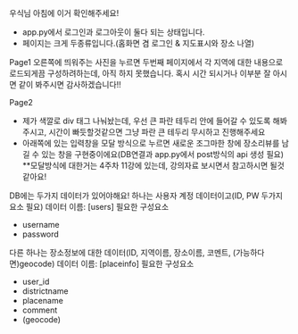 우식님 아침에 이거 확인해주세요!

- app.py에서 로그인과 로그아웃이 둘다 되는 상태입니다.
- 페이지는 크게 두종류입니다.(홈화면 겸 로그인 & 지도표시와 장소 나열)

Page1
오른쪽에 띄워주는 사진을 누르면 두번째 페이지에서 각 지역에 대한 내용으로 로드되게끔 구성하려하는데, 아직 하지 못했습니다.
혹시 시간 되시거나 이부분 잘 아시면 같이 봐주시면 감사하겠습니다!!

Page2
- 제가 색깔로 div 태그 나눠놨는데, 우선 큰 파란 테두리 안에 들어갈 수 있도록 해봐주시고, 시간이 빠듯할것같으면 그냥 파란 큰 테두리 무시하고 진행해주세요
- 아래쪽에 있는 입력창을 모달 방식으로 누르면 새로운 조그마한 창에 장소리뷰를 남길 수 있는 창을 구현중이에요(DB연결과 app.py에서 post방식의 api 생성 필요)
**모달방식에 대한거는 4주차 11강에 있는데, 강의자료 보시면서 참고하시면 될것같아요!

DB에는 두가지 데이터가 있어야해요!
하나는 사용자 계정 데이터이고(ID, PW 두가지 요소 필요)
데이터 이름: 
  [users]
필요한 구성요소
  * username
  * password

다른 하나는 장소정보에 대한 데이터(ID, 지역이름, 장소이름, 코멘트, (가능하다면)geocode)
데이터 이름: 
  [placeinfo]
필요한 구성요소
  * user_id
  * districtname
  * placename
  * comment
  * (geocode)

